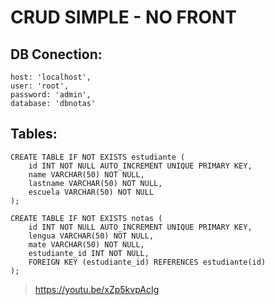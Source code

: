 # CRUD SIMPLE - NO FRONT

## DB Conection:
    host: 'localhost',
    user: 'root',
    password: 'admin',
    database: 'dbnotas'

## Tables:
    CREATE TABLE IF NOT EXISTS estudiante (
        id INT NOT NULL AUTO_INCREMENT UNIQUE PRIMARY KEY,
        name VARCHAR(50) NOT NULL,
        lastname VARCHAR(50) NOT NULL,
        escuela VARCHAR(50) NOT NULL
    );
   
    CREATE TABLE IF NOT EXISTS notas (
        id INT NOT NULL AUTO_INCREMENT UNIQUE PRIMARY KEY,
        lengua VARCHAR(50) NOT NULL,
        mate VARCHAR(50) NOT NULL,
        estudiante_id INT NOT NULL,
        FOREIGN KEY (estudiante_id) REFERENCES estudiante(id)
    );



> https://youtu.be/xZp5kvpAcIg

